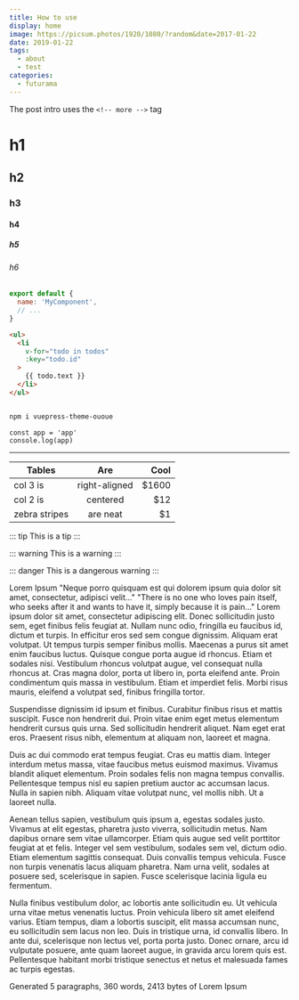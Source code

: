 ```yaml
---
title: How to use
display: home
image: https://picsum.photos/1920/1080/?random&date=2017-01-22
date: 2019-01-22
tags: 
  - about
  - test
categories:
  - futurama
--- 
```


The post intro uses the `<!-- more -->` tag

<!-- more -->

# h1
## h2
### h3
#### h4
##### h5
###### h6

``` js
export default {
  name: 'MyComponent',
  // ...
}
```

``` html
<ul>
  <li
    v-for="todo in todos"
    :key="todo.id"
  >
    {{ todo.text }}
  </li>
</ul>
```

``` sh

npm i vuepress-theme-ououe
```

``` js{2}
const app = 'app'
console.log(app)
```

---

<!-- ![An image](/cover.jpg) -->

<img-lazy src="https://picsum.photos/1920/1080/?random&date=2017-01-22" />

| Tables        |      Are      |  Cool |
| ------------- | :-----------: | ----: |
| col 3 is      | right-aligned | $1600 |
| col 2 is      |   centered    |   $12 |
| zebra stripes |   are neat    |    $1 |


::: tip
This is a tip
:::

::: warning
This is a warning
:::

::: danger
This is a dangerous warning
:::

Lorem Ipsum
"Neque porro quisquam est qui dolorem ipsum quia dolor sit amet, consectetur, adipisci velit..."
"There is no one who loves pain itself, who seeks after it and wants to have it, simply because it is pain..."
Lorem ipsum dolor sit amet, consectetur adipiscing elit. Donec sollicitudin justo sem, eget finibus felis feugiat at. Nullam nunc odio, fringilla eu faucibus id, dictum et turpis. In efficitur eros sed sem congue dignissim. Aliquam erat volutpat. Ut tempus turpis semper finibus mollis. Maecenas a purus sit amet enim faucibus luctus. Quisque congue porta augue id rhoncus. Etiam et sodales nisi. Vestibulum rhoncus volutpat augue, vel consequat nulla rhoncus at. Cras magna dolor, porta ut libero in, porta eleifend ante. Proin condimentum quis massa in vestibulum. Etiam et imperdiet felis. Morbi risus mauris, eleifend a volutpat sed, finibus fringilla tortor.

Suspendisse dignissim id ipsum et finibus. Curabitur finibus risus et mattis suscipit. Fusce non hendrerit dui. Proin vitae enim eget metus elementum hendrerit cursus quis urna. Sed sollicitudin hendrerit aliquet. Nam eget erat eros. Praesent risus nibh, elementum at aliquam non, laoreet et magna.

Duis ac dui commodo erat tempus feugiat. Cras eu mattis diam. Integer interdum metus massa, vitae faucibus metus euismod maximus. Vivamus blandit aliquet elementum. Proin sodales felis non magna tempus convallis. Pellentesque tempus nisl eu sapien pretium auctor ac accumsan lacus. Nulla in sapien nibh. Aliquam vitae volutpat nunc, vel mollis nibh. Ut a laoreet nulla.

Aenean tellus sapien, vestibulum quis ipsum a, egestas sodales justo. Vivamus at elit egestas, pharetra justo viverra, sollicitudin metus. Nam dapibus ornare sem vitae ullamcorper. Etiam quis augue sed velit porttitor feugiat at et felis. Integer vel sem vestibulum, sodales sem vel, dictum odio. Etiam elementum sagittis consequat. Duis convallis tempus vehicula. Fusce non turpis venenatis lacus aliquam pharetra. Nam urna velit, sodales at posuere sed, scelerisque in sapien. Fusce scelerisque lacinia ligula eu fermentum.

Nulla finibus vestibulum dolor, ac lobortis ante sollicitudin eu. Ut vehicula urna vitae metus venenatis luctus. Proin vehicula libero sit amet eleifend varius. Etiam tempus, diam a lobortis suscipit, elit massa accumsan nunc, eu sollicitudin sem lacus non leo. Duis in tristique urna, id convallis libero. In ante dui, scelerisque non lectus vel, porta porta justo. Donec ornare, arcu id vulputate posuere, ante quam laoreet augue, in gravida arcu lorem quis est. Pellentesque habitant morbi tristique senectus et netus et malesuada fames ac turpis egestas.

Generated 5 paragraphs, 360 words, 2413 bytes of Lorem Ipsum